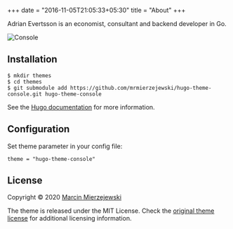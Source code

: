 +++
date = "2016-11-05T21:05:33+05:30"
title = "About"
+++

Adrian Evertsson is an economist, consultant and backend developer in Go. 

![Console](https://github.com/mrmierzejewski/hugo-theme-console/blob/master/images/preview.png?raw=true)
<!--- ![Console](profile/profile.jpeg) --->

## Installation

```
$ mkdir themes
$ cd themes
$ git submodule add https://github.com/mrmierzejewski/hugo-theme-console.git hugo-theme-console
```
    
See the [Hugo documentation](https://gohugo.io/themes/installing/) for more information.

## Configuration

Set theme parameter in your config file:

```
theme = "hugo-theme-console"
```

## License

Copyright © 2020 [Marcin Mierzejewski](https://mrmierzejewski.com/)

The theme is released under the MIT License. Check the [original theme license](https://github.com/panr/hugo-theme-terminal/blob/master/LICENSE.md) for additional licensing information.
